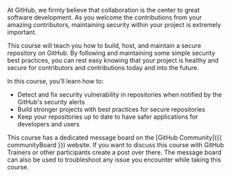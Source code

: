 At GitHub, we firmly believe that collaboration is the center to great software development. As you welcome the contributions from your amazing contributors, maintaining security within your project is extremely important. 

This course will teach you how to build, host, and maintain a secure repository on GitHub. By following and maintaining some simple security best practices, you can rest easy knowing that your project is healthy and secure for contributors and contributions today and into the future. 

In this course, you’ll learn how to:

- Detect and fix security vulnerability in repositories when notified by the GitHub's security alerts
- Build stronger projects with best practices for secure repositories
- Keep your repositories up to date to have safer applications for developers and users

This course has a dedicated message board on the [GitHub Community]({{ communityBoard }}) website. If you want to discuss this course with GitHub Trainers or other participants create a post over there. The message board can also be used to troubleshoot any issue you encounter while taking this course.
